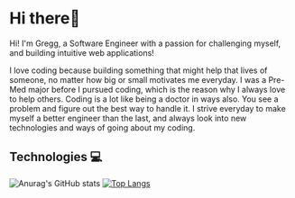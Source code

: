 # Hi there👋

Hi! I'm Gregg, a Software Engineer with a passion for challenging myself, and building intuitive web applications!

I love coding because building something that might help that lives of someone, no matter how big or small motivates me everyday. I was a Pre-Med major before I pursued coding, which is the reason why I always love to help others. Coding is a lot like being a doctor in ways also. You see a problem and figure out the best way to handle it. I strive everyday to make myself a better engineer than the last, and always look into new technologies and ways of going about my coding. 

## Technologies 💻


![Anurag's GitHub stats](https://github-readme-stats.vercel.app/api?username=gregg-garceau&show_icons=true&theme=dark) [![Top Langs](https://github-readme-stats.vercel.app/api/top-langs/?username=gregg-garceau&layout=compact&theme=dark)](https://github.com/anuraghazra/github-readme-stats)


